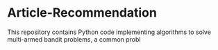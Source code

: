 # Article-Recommendation
This repository contains Python code implementing algorithms to solve multi-armed bandit problems, a common probl
